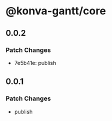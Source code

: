 # @konva-gantt/core

## 0.0.2

### Patch Changes

- 7e5b41e: publish

## 0.0.1

### Patch Changes

- publish
